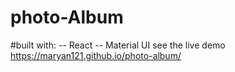 # photo-Album

#built with: 
-- React
-- Material UI
see the live demo https://maryan121.github.io/photo-album/
